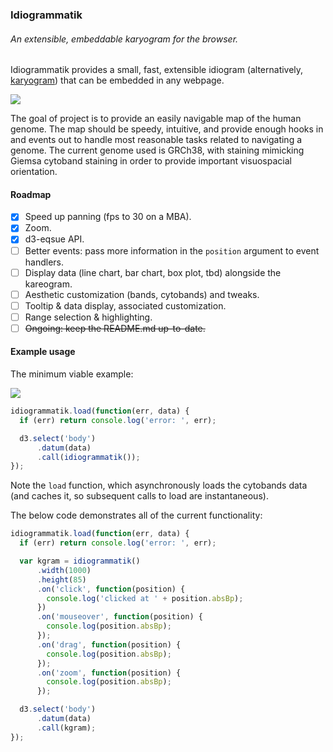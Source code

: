 ### Idiogrammatik
###### An extensible, embeddable karyogram for the browser.

Idiogrammatik provides a small, fast, extensible idiogram (alternatively, [karyogram](http://en.wikipedia.org/wiki/Karyogram)) that can be embedded in any webpage.

![](http://cl.ly/image/212O3M0h1I2M/Screen%20Recording%202014-08-29%20at%2004.57%20PM.gif)

The goal of project is to provide an easily navigable map of the human genome. The map should be speedy, intuitive, and provide enough hooks in and events out to handle most reasonable tasks related to navigating a genome. The current genome used is GRCh38, with staining mimicking Giemsa cytoband staining in order to provide important visuospacial orientation.

#### Roadmap

- [X] Speed up panning (fps to 30 on a MBA).
- [X] Zoom.
- [X] d3-eqsue API.
- [ ] Better events: pass more information in the `position` argument to event handlers.
- [ ] Display data (line chart, bar chart, box plot, tbd) alongside the kareogram. 
- [ ] Aesthetic customization (bands, cytobands) and tweaks.
- [ ] Tooltip & data display, associated customization.
- [ ] Range selection & highlighting. 
- [ ] ~~Ongoing: keep the README.md up-to-date.~~

#### Example usage
The minimum viable example: 

![](http://cl.ly/image/0M371r0O3R1k/Screen%20Shot%202014-08-29%20at%205.19.56%20PM.png)

```javascript
idiogrammatik.load(function(err, data) {
  if (err) return console.log('error: ', err);

  d3.select('body')
      .datum(data)
      .call(idiogrammatik());
});
```

Note the `load` function, which asynchronously loads the cytobands data (and caches it, so subsequent calls to load are instantaneous).

The below code demonstrates all of the current functionality:

```javascript
idiogrammatik.load(function(err, data) {
  if (err) return console.log('error: ', err);

  var kgram = idiogrammatik()
      .width(1000)
      .height(85)
      .on('click', function(position) {
        console.log('clicked at ' + position.absBp);
      })
      .on('mouseover', function(position) {
        console.log(position.absBp);
      });
      .on('drag', function(position) {
        console.log(position.absBp);
      });
      .on('zoom', function(position) {
        console.log(position.absBp);
      });

  d3.select('body')
      .datum(data)
      .call(kgram);
});
```
